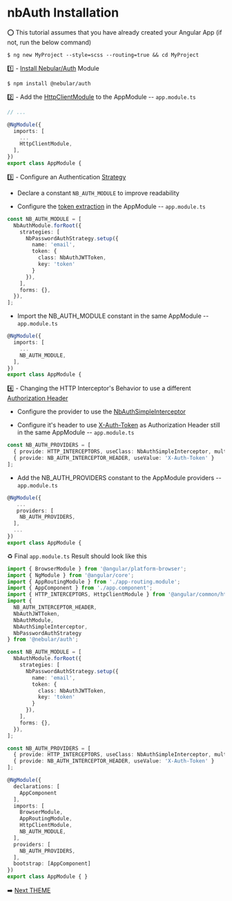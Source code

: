 # nbAuth Installation

:o: This tutorial assumes that you have already created your Angular App (if not, run the below command) 

```
$ ng new MyProject --style=scss --routing=true && cd MyProject
```

:one: - [Install Nebular/Auth](https://akveo.github.io/nebular/docs/auth/installation#installation) Module

```
$ npm install @nebular/auth
```

:two: - Add the [HttpClientModule](https://akveo.github.io/nebular/docs/auth/installation#httpclientmodule) to the AppModule -- `app.module.ts`

```typescript
// ...

@NgModule({
  imports: [
    ...
    HttpClientModule,
  ],
})
export class AppModule {
```

:three: - Configure an Authentication [Strategy](https://akveo.github.io/nebular/docs/auth/configuring-a-strategy#strategy)

* Declare a constant `NB_AUTH_MODULE` to improve readability 

* Configure the [token extraction](https://akveo.github.io/nebular/docs/auth/getting-user-token#configure-token-extraction) in the AppModule -- `app.module.ts`

```typescript
const NB_AUTH_MODULE = [
  NbAuthModule.forRoot({
    strategies: [
      NbPasswordAuthStrategy.setup({
        name: 'email',
        token: {
          class: NbAuthJWTToken,
          key: 'token'
        }
      }),
    ],
    forms: {},
  }),
];
```

 * Import the NB_AUTH_MODULE constant in the same AppModule -- `app.module.ts`

```typescript
@NgModule({
  imports: [
    ...
    NB_AUTH_MODULE,
  ],
})
export class AppModule {
```

:four: - Changing the HTTP Interceptor's Behavior to use a different [Authorization Header](https://developer.mozilla.org/en-US/docs/Web/HTTP/Headers/Authorization)

* Configure the provider to use the [NbAuthSimpleInterceptor](https://github.com/akveo/nebular/blob/master/src/framework/auth/services/interceptors/simple-interceptor.ts)

* Configure it's header to use [X-Auth-Token](https://stackoverflow.com/questions/39017297/what-is-difference-between-x-auth-token-vs-authorisation-headers-which-is-prefer) as Authorization Header still in the same AppModule -- `app.module.ts`

```typescript
const NB_AUTH_PROVIDERS = [
  { provide: HTTP_INTERCEPTORS, useClass: NbAuthSimpleInterceptor, multi: true },
  { provide: NB_AUTH_INTERCEPTOR_HEADER, useValue: 'X-Auth-Token' }
];
```

 * Add the NB_AUTH_PROVIDERS constant to the AppModule providers -- `app.module.ts`

```typescript
@NgModule({
   ...
   providers: [
    NB_AUTH_PROVIDERS,
  ],
  ...
})
export class AppModule {
```

:recycle: Final `app.module.ts` Result should look like this

```typescript
import { BrowserModule } from '@angular/platform-browser';
import { NgModule } from '@angular/core';
import { AppRoutingModule } from './app-routing.module';
import { AppComponent } from './app.component';
import { HTTP_INTERCEPTORS, HttpClientModule } from '@angular/common/http';
import {
  NB_AUTH_INTERCEPTOR_HEADER,
  NbAuthJWTToken,
  NbAuthModule,
  NbAuthSimpleInterceptor,
  NbPasswordAuthStrategy
} from '@nebular/auth';

const NB_AUTH_MODULE = [
  NbAuthModule.forRoot({
    strategies: [
      NbPasswordAuthStrategy.setup({
        name: 'email',
        token: {
          class: NbAuthJWTToken,
          key: 'token'
        }
      }),
    ],
    forms: {},
  }),
];

const NB_AUTH_PROVIDERS = [
  { provide: HTTP_INTERCEPTORS, useClass: NbAuthSimpleInterceptor, multi: true },
  { provide: NB_AUTH_INTERCEPTOR_HEADER, useValue: 'X-Auth-Token' }
];

@NgModule({
  declarations: [
    AppComponent
  ],
  imports: [
    BrowserModule,
    AppRoutingModule,
    HttpClientModule,
    NB_AUTH_MODULE,
  ],
  providers: [
    NB_AUTH_PROVIDERS,
  ],
  bootstrap: [AppComponent]
})
export class AppModule { }
```

:arrow_right: [Next THEME](./THEME.md)
